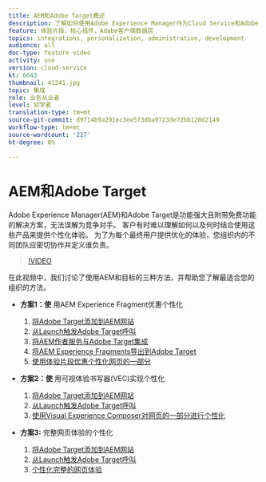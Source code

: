```yaml
---
title: AEM和Adobe Target概述
description: 了解如何使用Adobe Experience Manager作为Cloud Service和Adobe Target来创建和提供个性化体验。
feature: 体验片段，核心组件，Adobe客户端数据层
topics: integrations, personalization, administration, development
audience: all
doc-type: feature video
activity: use
version: cloud-service
kt: 6043
thumbnail: 41241.jpg
topic: 集成
role: 业务从业者
level: 初学者
translation-type: tm+mt
source-git-commit: d9714b9a291ec3ee5f3dba9723de72bb120d2149
workflow-type: tm+mt
source-wordcount: '227'
ht-degree: 0%

---
```



# AEM和Adobe Target

Adobe Experience Manager(AEM)和Adobe Target是功能强大且附带免费功能的解决方案，无法误解为竞争对手。 客户有时难以理解如何以及何时结合使用这些产品来提供个性化体验。 为了为每个最终用户提供优化的体验，您组织内的不同团队应密切协作并定义谁负责。

>[!VIDEO](https://video.tv.adobe.com/v/41241?quality=12&learn=on)

在此视频中，我们讨论了使用AEM和目标的三种方法，并帮助您了解最适合您的组织的方法。

* __方案1：使__ 用AEM Experience Fragment优惠个性化

   1. [将Adobe Target添加到AEM网站](./add-target-launch-extension.md)
   1. [从Launch触发Adobe Target呼叫](./load-and-fire-target.md)
   1. [将AEM作者服务与Adobe Target集成](./setup-aem-target-cloud-service.md)
   1. [将AEM Experience Fragments导出到Adobe Target](./export-experience-fragment-target.md)
   1. [使用体验片段优惠个性化网页的一部分](./create-target-activity.md)

* __方案2：使__ 用可视体验书写器(VEC)实现个性化

   1. [将Adobe Target添加到AEM网站](./add-target-launch-extension.md)
   1. [从Launch触发Adobe Target呼叫](./load-and-fire-target.md)
   1. [使用Visual Experience Composer对网页的一部分进行个性化](./personalization-using-vec.md)

* __方案3:__ 完整网页体验的个性化

   1. [将Adobe Target添加到AEM网站](./add-target-launch-extension.md)
   1. [从Launch触发Adobe Target呼叫](./load-and-fire-target.md)
   1. [个性化完整的网页体验](./personalization-web-page.md)


